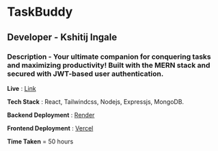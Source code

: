 # TaskBuddy

## Developer - Kshitij Ingale

### Description - Your ultimate companion for conquering tasks and maximizing productivity! Built with the MERN stack and secured with JWT-based user authentication.

**Live** : [Link](https://task-manager-kshitij.vercel.app/)

 **Tech Stack** : React, Tailwindcss, Nodejs, Expressjs, MongoDB.

 **Backend Deployment** : [Render](https://render.com/)

 **Frontend Deployment** : [Vercel](https://vercel.com/)

 **Time Taken** = 50 hours

